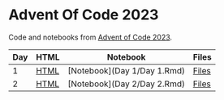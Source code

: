 # Advent Of Code 2023


Code and notebooks from [Advent of Code 2023](https://adventofcode.com/2023).

| Day | HTML | Notebook | Files |
| --- | --- | --- | --- |
| 1 | [HTML](https://exitingbear.github.io/AdventOfCode2023/Day-1.html) |[Notebook](Day 1/Day 1.Rmd) | [Files](<Day 1>) |
| 2 | [HTML](https://exitingbear.github.io/AdventOfCode2023/Day-2.html) |[Notebook](Day 2/Day 2.Rmd) | [Files](<Day 2>) |
